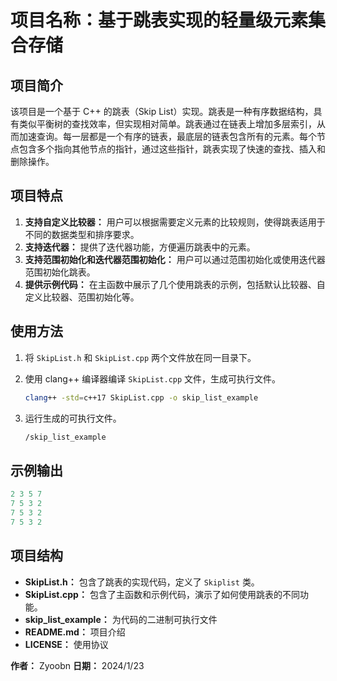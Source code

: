 # 

# 项目名称：基于跳表实现的轻量级元素集合存储

## 项目简介

该项目是一个基于 C++ 的跳表（Skip List）实现。跳表是一种有序数据结构，具有类似平衡树的查找效率，但实现相对简单。跳表通过在链表上增加多层索引，从而加速查询。每一层都是一个有序的链表，最底层的链表包含所有的元素。每个节点包含多个指向其他节点的指针，通过这些指针，跳表实现了快速的查找、插入和删除操作。

## 项目特点

1. **支持自定义比较器：** 用户可以根据需要定义元素的比较规则，使得跳表适用于不同的数据类型和排序要求。
2. **支持迭代器：** 提供了迭代器功能，方便遍历跳表中的元素。
3. **支持范围初始化和迭代器范围初始化：** 用户可以通过范围初始化或使用迭代器范围初始化跳表。
4. **提供示例代码：** 在主函数中展示了几个使用跳表的示例，包括默认比较器、自定义比较器、范围初始化等。

## 使用方法

1. 将 `SkipList.h` 和 `SkipList.cpp` 两个文件放在同一目录下。

2. 使用 clang++ 编译器编译 `SkipList.cpp` 文件，生成可执行文件。

    ```bash
    clang++ -std=c++17 SkipList.cpp -o skip_list_example
    ```

3. 运行生成的可执行文件。

    ```bash
    /skip_list_example
    ```

## 示例输出

```cpp
2 3 5 7 
7 5 3 2 
7 5 3 2 
7 5 3 2 
```

## 项目结构

-   **SkipList.h：** 包含了跳表的实现代码，定义了 `Skiplist` 类。
-   **SkipList.cpp：** 包含了主函数和示例代码，演示了如何使用跳表的不同功能。
-   **skip_list_example：** 为代码的二进制可执行文件
-   **README.md：** 项目介绍
-   **LICENSE：** 使用协议

**作者：** Zyoobn
**日期：** 2024/1/23
